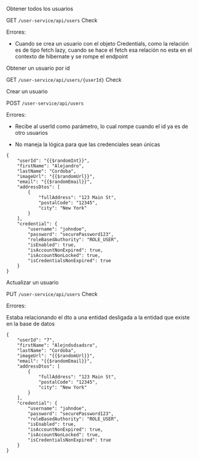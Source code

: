 Obtener todos los usuarios

GET `/user-service/api/users` Check

Errores:

- Cuando se crea un usuario con el objeto Credentials, como la relación es de tipo fetch lazy, cuando se hace el fetch esa relación no esta en el contexto de hibernate y se rompe el endpoint


Obtener un usuario por id

GET `/user-service/api/users/{userId}` Check

Crear un usuario

POST `/user-service/api/users` 

Errores:

- Recibe al userId como parámetro, lo cual rompe cuando el id ya es de otro usuarios

- No maneja la lógica para que las credenciales sean únicas
```
{
    "userId": "{{$randomInt}}",
    "firstName": "Alejandro",
    "lastName": "Cordoba",
    "imageUrl": "{{$randomUrl}}",
    "email": "{{$randomEmail}}",
    "addressDtos": [
        {
            "fullAddress": "123 Main St",
            "postalCode": "12345",
            "city": "New York"
        }
    ],
    "credential": {
        "username": "johndoe",
        "password": "securePassword123",
        "roleBasedAuthority": "ROLE_USER",
        "isEnabled": true,
        "isAccountNonExpired": true,
        "isAccountNonLocked": true,
        "isCredentialsNonExpired": true
    }
}
```
Actualizar un usuario

PUT `/user-service/api/users` Check

Errores:

Estaba relacionando el dto a una entidad desligada a la entidad que existe en la base de datos

```
{
    "userId": "7",
    "firstName": "Alejndsdsadsro",
    "lastName": "Cordoba",
    "imageUrl": "{{$randomUrl}}",
    "email": "{{$randomEmail}}",
    "addressDtos": [
        {
            "fullAddress": "123 Main St",
            "postalCode": "12345",
            "city": "New York"
        }
    ],
    "credential": {
        "username": "johndoe",
        "password": "securePassword123",
        "roleBasedAuthority": "ROLE_USER",
        "isEnabled": true,
        "isAccountNonExpired": true,
        "isAccountNonLocked": true,
        "isCredentialsNonExpired": true
    }
}
```